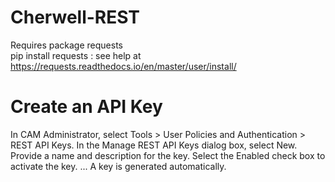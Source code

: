 # Cherwell-REST

Requires package requests <br>
pip install requests : see help at https://requests.readthedocs.io/en/master/user/install/


<H1>Create an API Key</H1>
In CAM Administrator, select Tools > User Policies and Authentication > REST API Keys.
In the Manage REST API Keys dialog box, select New.
Provide a name and description for the key.
Select the Enabled check box to activate the key. ...
A key is generated automatically.
